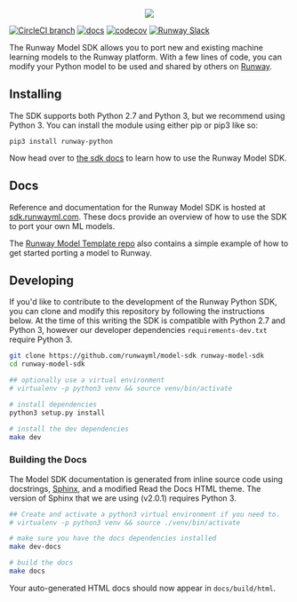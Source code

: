 <a href="#" target='_self' >
  <p align="center">
    <img src="https://runway.nyc3.cdn.digitaloceanspaces.com/assets/github/cover_sdk_github.png">
  </p>
</a>


[![CircleCI branch](https://img.shields.io/circleci/project/github/runwayml/model-sdk/master.svg)](https://circleci.com/gh/runwayml/model-sdk/tree/master)
[![docs](https://readthedocs.org/projects/runway-model-sdk/badge/?version=latest&style=flat)](https://sdk.runwayml.com)
[![codecov](https://codecov.io/gh/runwayml/model-sdk/branch/master/graph/badge.svg)](https://codecov.io/gh/runwayml/model-sdk)
[![Runway Slack](https://img.shields.io/badge/slack-runwayml.slack.com-33b279.svg)](https://runwayml.slack.com/)

The Runway Model SDK allows you to port new and existing machine learning models to the Runway platform. With a few lines of code, you can modify your Python model to be used and shared by others on [Runway](https://runwayml.com).

## Installing

The SDK supports both Python 2.7 and Python 3, but we recommend using Python 3. You can install the module using either pip or pip3 like so:

```
pip3 install runway-python
```

Now head over to [the sdk docs](https://sdk.runwayml.com) to learn how to use the Runway Model SDK.

## Docs

Reference and documentation for the Runway Model SDK is hosted at [sdk.runwayml.com](https://sdk.runwayml.com). These docs provide an overview of how to use the SDK to port your own ML models.

The [Runway Model Template repo](https://github.com/runwayml/model-template) also contains a simple example of how to get started porting a model to Runway.

## Developing

If you'd like to contribute to the development of the Runway Python SDK, you can clone and modify this repository by following the instructions below. At the time of this writing the SDK is compatible with Python 2.7 and Python 3, however our developer dependencies `requirements-dev.txt` require Python 3.

```bash
git clone https://github.com/runwayml/model-sdk runway-model-sdk
cd runway-model-sdk

## optionally use a virtual environment
# virtualenv -p python3 venv && source venv/bin/activate

# install dependencies
python3 setup.py install

# install the dev dependencies
make dev
```

### Building the Docs

The Model SDK documentation is generated from inline source code using docstrings,  [Sphinx](http://www.sphinx-doc.org/en/master/), and a modified Read the Docs HTML theme. The version of Sphinx that we are using (v2.0.1) requires Python 3.

```bash
## Create and activate a python3 virtual environment if you need to.
# virtualenv -p python3 venv && source ./venv/bin/activate

# make sure you have the docs dependencies installed
make dev-docs

# build the docs
make docs
```

Your auto-generated HTML docs should now appear in `docs/build/html`.

